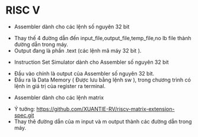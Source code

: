 # RISC V
- Assembler dành cho các lệnh số nguyên 32 bit 
+ Thay thế 4 đường dẫn đến input_file,output_file,temp_file,no lb file thành đường dẫn trong máy.
+ Output đang là phần .text (các lệnh mã máy 32 bit ).
- Instruction Set Simulator dành cho Assembler số nguyên 32 bit
+ Đầu vào chính là output của Assembler số nguyên 32 bit.
+ Đầu ra là Data Memory ( Được lưu bằng lệnh sw ), trong chương trình có lệnh in giá trị của register ra terminal.
- Assembler dành cho các lệnh matrix 
+ Ý tưởng: https://github.com/XUANTIE-RV/riscv-matrix-extension-spec.git
+ Thay thê đường dẫn của m input và m output thành các đường dẫn trong máy.
